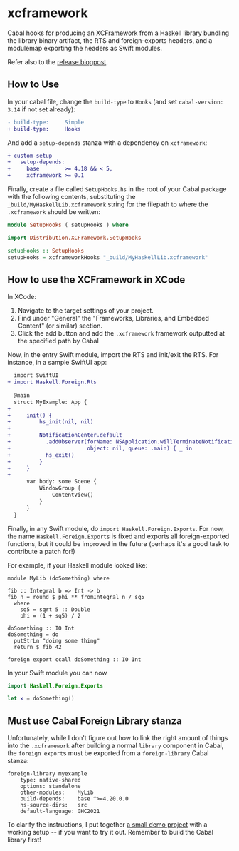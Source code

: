 # xcframework

Cabal hooks for producing an
[XCFramework](https://developer.apple.com/documentation/xcode/creating-a-multi-platform-binary-framework-bundle)
from a Haskell library bundling the library binary artifact, the RTS and
foreign-exports headers, and a modulemap exporting the headers as Swift
modules.

Refer also to the [release blogpost](https://alt-romes.github.io/posts/2025-07-05-packaging-a-haskell-library-as-a-swift-binary-xcframework.html).

## How to Use

In your cabal file, change the `build-type` to `Hooks` (and set `cabal-version:
3.14` if not set already):

```diff
- build-type:     Simple
+ build-type:     Hooks
```

And add a `setup-depends` stanza with a dependency on `xcframework`:

```diff
+ custom-setup
+   setup-depends:
+     base        >= 4.18 && < 5,
+     xcframework >= 0.1
```

Finally, create a file called `SetupHooks.hs` in the root of your Cabal package
with the following contents, substituting the `_build/MyHaskellLib.xcframework` string for the
filepath to where the `.xcframework` should be written:

```haskell
module SetupHooks ( setupHooks ) where

import Distribution.XCFramework.SetupHooks

setupHooks :: SetupHooks
setupHooks = xcframeworkHooks "_build/MyHaskellLib.xcframework"
```

## How to use the XCFramework in XCode

In XCode:

1. Navigate to the target settings of your project.
2. Find under "General" the "Frameworks, Libraries, and Embedded Content" (or similar) section.
3. Click the add button and add the `.xcframework` framework outputted at the specified path by Cabal

Now, in the entry Swift module, import the RTS and init/exit the RTS. For
instance, in a sample SwiftUI app:

```diff
  import SwiftUI
+ import Haskell.Foreign.Rts
  
  @main
  struct MyExample: App {
+ 
+     init() {
+         hs_init(nil, nil)
+
+         NotificationCenter.default
+           .addObserver(forName: NSApplication.willTerminateNotification,
+                        object: nil, queue: .main) { _ in
+           hs_exit()
+         }
+     }
+ 
      var body: some Scene {
          WindowGroup {
              ContentView()
          }
      }
  }
```

Finally, in any Swift module, do `import Haskell.Foreign.Exports`. For now, the
name `Haskell.Foreign.Exports` is fixed and exports all foreign-exported
functions, but it could be improved in the future (perhaps it's a good task to
contribute a patch for!)

For example, if your Haskell module looked like:

```
module MyLib (doSomething) where

fib :: Integral b => Int -> b
fib n = round $ phi ** fromIntegral n / sq5
  where
    sq5 = sqrt 5 :: Double
    phi = (1 + sq5) / 2

doSomething :: IO Int
doSomething = do
  putStrLn "doing some thing"
  return $ fib 42

foreign export ccall doSomething :: IO Int
```

In your Swift module you can now

```swift
import Haskell.Foreign.Exports

let x = doSomething()
```

## Must use Cabal Foreign Library stanza

Unfortunately, while I don't figure out how to link the right amount of things
into the `.xcframework` after building a normal `library` component in Cabal,
the `foreign export`s must be exported from a `foreign-library` Cabal stanza:

```
foreign-library myexample
    type: native-shared
    options: standalone
    other-modules:    MyLib
    build-depends:    base ^>=4.20.0.0
    hs-source-dirs:   src
    default-language: GHC2021
```

To clarify the instructions, I put together [a small demo
project](https://github.com/alt-romes/hs-xcframework-simple-demo/) with a
working setup -- if you want to try it out. Remember to build the Cabal library first!

